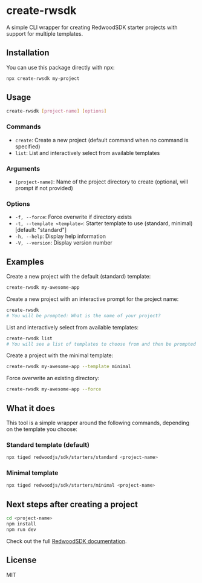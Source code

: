# create-rwsdk

A simple CLI wrapper for creating RedwoodSDK starter projects with support for multiple templates.

## Installation

You can use this package directly with npx:

```bash
npx create-rwsdk my-project
```

## Usage

```bash
create-rwsdk [project-name] [options]
```

### Commands

- `create`: Create a new project (default command when no command is specified)
- `list`: List and interactively select from available templates

### Arguments

- `[project-name]`: Name of the project directory to create (optional, will prompt if not provided)

### Options

- `-f, --force`: Force overwrite if directory exists
- `-t, --template <template>`: Starter template to use (standard, minimal) [default: "standard"]
- `-h, --help`: Display help information
- `-V, --version`: Display version number

## Examples

Create a new project with the default (standard) template:

```bash
create-rwsdk my-awesome-app
```

Create a new project with an interactive prompt for the project name:

```bash
create-rwsdk
# You will be prompted: What is the name of your project?
```

List and interactively select from available templates:

```bash
create-rwsdk list
# You will see a list of templates to choose from and then be prompted for a project name
```

Create a project with the minimal template:

```bash
create-rwsdk my-awesome-app --template minimal
```

Force overwrite an existing directory:

```bash
create-rwsdk my-awesome-app --force
```

## What it does

This tool is a simple wrapper around the following commands, depending on the template you choose:

### Standard template (default)

```bash
npx tiged redwoodjs/sdk/starters/standard <project-name>
```

### Minimal template

```bash
npx tiged redwoodjs/sdk/starters/minimal <project-name>
```

## Next steps after creating a project

```bash
cd <project-name>
npm install
npm run dev
```

Check out the full [RedwoodSDK documentation](https://rwsdk.com/docs).

## License

MIT
